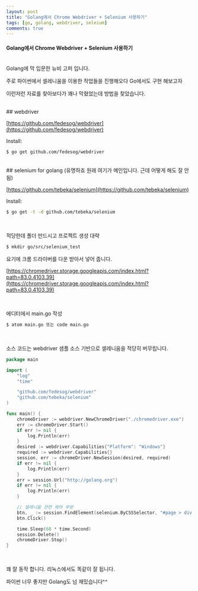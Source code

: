 ```yaml
---
layout: post
title: "Golang에서 Chrome Webdriver + Selenium 사용하기"
tags: [go, golang, webdriver, seleium]
comments: true
---
```


#### Golang에서 Chrome Webdriver + Selenium 사용하기
<br>
Golang에 막 입문한 뉴비 고퍼 입니다.

주로 파이썬에서 셀레니움을 이용한 작업들을 진행해오다 Go에서도 구현 해보고자

이런저런 자료를 찾아보다가 꽤나 막혔었는데 방법을 찾았습니다.

<br>
## webdriver

[https://github.com/fedesog/webdriver](https://github.com/fedesog/webdriver)

Install:
```bash
$ go get github.com/fedesog/webdriver
```

<br>
## selenium for golang (유명하죠 원래 여기가 메인입니다. 근데 어떻게 해도 잘 안됨)

[https://github.com/tebeka/selenium](https://github.com/tebeka/selenium)

Install:
```bash
$ go get -t -d github.com/tebeka/selenium
```
<br>

적당한데 폴더 만드시고 프로젝트 생성 대략

```bash
$ mkdir go/src/selenium_test
```

요기에 크롬 드라이버를 다운 받아서 넣어 줍니다.

[https://chromedriver.storage.googleapis.com/index.html?path=83.0.4103.39](https://chromedriver.storage.googleapis.com/index.html?path=83.0.4103.39)

<br>

에디터에서 main.go 작성

```bash
$ atom main.go 또는 code main.go
```

<br>

소스 코드는 webdriver 샘플 소스 기반으로 셀레니움을 적당히 버무립니다.

```go
package main

import (
    "log"
    "time"

    "github.com/fedesog/webdriver"
    "github.com/tebeka/selenium"
)

func main() {
    chromeDriver := webdriver.NewChromeDriver("./chromedriver.exe")
    err := chromeDriver.Start()
    if err != nil {
        log.Println(err)
    }
    desired := webdriver.Capabilities{"Platform": "Windows"}
    required := webdriver.Capabilities{}
    session, err := chromeDriver.NewSession(desired, required)
    if err != nil {
        log.Println(err)
    }
    err = session.Url("http://golang.org")
    if err != nil {
        log.Println(err)
    }

    // 셀레니움 관련 제어 부분
    btn, _ := session.FindElement(selenium.ByCSSSelector, "#page > div > div.HomeContainer > section.HomeSection.Playground > div.Playground-controls > div > button")
    btn.Click()

    time.Sleep(60 * time.Second)
    session.Delete()
    chromeDriver.Stop()
}
```
<br>

꽤 잘 동작 합니다. 리눅스에서도 똑같이 잘 됩니다.

파이썬 너무 좋지만 Golang도 넘 재밌습니다^^
